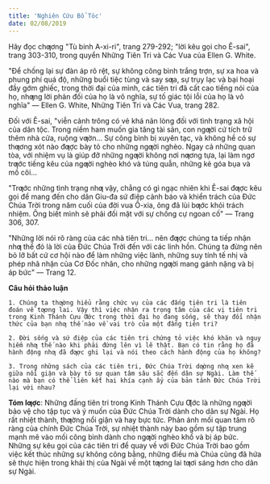 ```yaml
---
title: 'Nghiên Cứu Bổ Töc'
date: 02/08/2019
---
```


Hãy đọc chƣơng "Tù binh A-xi-ri", trang 279-292; "lời kêu gọi cho Ê-sai", trang 303-310, trong quyển Những Tiên Tri và Các Vua của Ellen G. White.

"Để chống lại sự đàn áp rõ rệt, sự không công bình trắng trợn, sự xa hoa và phung phí quá độ, những buổi tiệc tùng và say sƣa, sự trụy lạc và bại hoại đầy gớm ghiếc, trong thời đại của mình, các tiên tri đã cất cao tiếng nói của họ, nhƣng lời phản đối của họ là vô nghĩa, sự tố giác tội lỗi của họ là vô nghĩa" — Ellen G. White, Những Tiên Tri và Các Vua, trang 282.

Đối với Ê-sai, "viễn cảnh trông có vẻ khá nản lòng đối với tình trạng xã hội của dân tộc. Trong niềm ham muốn gia tăng tài sản, con ngƣời cứ tích trữ thêm nhà cửa, ruộng vƣờn… Sự công bình bị xuyên tạc, và không hề có sự thƣơng xót nào đƣợc bày tỏ cho những ngƣời nghèo. Ngay cả những quan tòa, với nhiệm vụ là giúp đỡ những ngƣời không nơi nƣơng tựa, lại làm ngơ trƣớc tiếng kêu của ngƣời nghèo khó và túng quẫn, những kẻ góa bụa và mồ côi…

"Trƣớc những tình trạng nhƣ vậy, chẳng có gì ngạc nhiên khi Ê-sai đƣợc kêu gọi để mang đến cho dân Giu-đa sứ điệp cảnh báo và khiển trách của Đức Chúa Trời trong năm cuối của đời vua Ô-xia, ông đã lùi bƣớc khỏi trách nhiệm. Ông biết mình sẽ phải đối mặt với sự chống cự ngoan cố" — Trang 306, 307.

"Những lời nói rõ ràng của các nhà tiên tri… nên đƣợc chúng ta tiếp nhận nhƣ thể đó là lời của Đức Chúa Trời đến với các linh hồn. Chúng ta đừng nên bỏ lỡ bất cứ cơ hội nào để làm những việc lành, những suy tính tế nhị và phép nhã nhặn của Cơ Đốc nhân, cho những ngƣời mang gánh nặng và bị áp bức" — Trang 12.

**Câu hỏi thảo luận**

`1. Chúng ta thƣờng hiểu rằng chức vụ của các đấng tiên tri là tiên đoán về tƣơng lai. Vậy thì việc nhận ra trọng tâm của các vị tiên tri trong Kinh Thánh Cựu Ƣớc trong thời đại họ đang sống, sẽ thay đổi nhận thức của bạn nhƣ thế nào về vai trò của một đấng tiên tri?`

`2. Đời sống và sứ điệp của các tiên tri chứng tỏ việc khó khăn và nguy hiểm nhƣ thế nào khi phải đứng lên vì lẽ thật. Bạn có tin rằng họ đã hành động nhƣ đã đƣợc ghi lại và nói theo cách hành động của họ không?`

`3. Trong những sách của các tiên tri, Đức Chúa Trời dƣờng nhƣ xen kẽ giữa nổi giận và bày tỏ sự quan tâm sâu sắc đến dân sự Ngài. Làm thế nào mà bạn có thể liên kết hai khía cạnh ấy của bản tánh Đức Chúa Trời lại với nhau?`

**Tóm lƣợc**: Những đấng tiên tri trong Kinh Thánh Cựu Ƣớc là những ngƣời bảo vệ cho tập tục và ý muốn của Đức Chúa Trời dành cho dân sự Ngài. Họ rất nhiệt thành, thƣờng nổi giận và hay bực tức. Phản ánh mối quan tâm rõ ràng của chính Đức Chúa Trời, sự nhiệt thành này bao gồm sự tập trung mạnh mẽ vào mối công bình dành cho ngƣời nghèo khổ và bị áp bức. Những sự kêu gọi của các tiên tri để quay về với Đức Chúa Trời bao gồm việc kết thúc những sự không công bằng, những điều mà Chúa cũng đã hứa sẽ thực hiện trong khải thị của Ngài về một tƣơng lai tƣơi sáng hơn cho dân sự Ngài.
